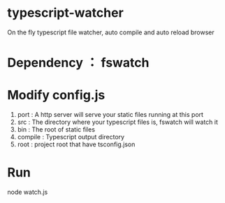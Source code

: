 # typescript-watcher
On the fly typescript file watcher, auto compile and auto reload browser

# Dependency ： fswatch

# Modify config.js  
 1. port : A http server will serve your static files running at this port  
 2. src : The directory where your typescript files is, fswatch will watch it  
 3. bin : The root of static files  
 4. compile : Typescript output directory
 5. root : project root that have tsconfig.json
# Run   
  node watch.js

